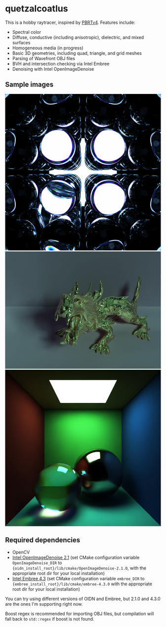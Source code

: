 # quetzalcoatlus

This is a hobby raytracer, inspired by [PBRTv4](https://pbr-book.org/4ed/contents). Features include:

- Spectral color
- Diffuse, conductive (including anisotropic), dielectric, and mixed surfaces
- Homogeneous media (in progress)
- Basic 3D geometries, including quad, triangle, and grid meshes
- Parsing of Wavefront OBJ files
- BVH and intersection checking via Intel Embree
- Denoising with Intel OpenImageDenoise

## Sample images

![glass spheres](examples/glass_spheres.png)
![XYZ dragon](examples/xyz_dragon_obj.png)
![cornell box](examples/cornell_box.png)

## Required dependencies

- OpenCV
- [Intel OpenImageDenoise 2.1]((https://github.com/OpenImageDenoise/oidn/releases/tag/v2.1.0)) (set CMake configuration variable `OpenImageDenoise_DIR` to `{oidn_install_root}/lib/cmake/OpenImageDenoise-2.1.0`, with the appropriate root dir for your local installation)
- [Intel Embree 4.3](https://github.com/embree/embree/releases/tag/v4.3.0) (set CMake configuration variable `embree_DIR` to `{embree_install_root}/lib/cmake/embree-4.3.0` with the appropriate root dir for your local installation)

You can try using different versions of OIDN and Embree, but 2.1.0 and 4.3.0 are the ones I'm supporting right now.

Boost regex is recommended for importing OBJ files, but compilation will fall back to `std::regex` if boost is not found.
